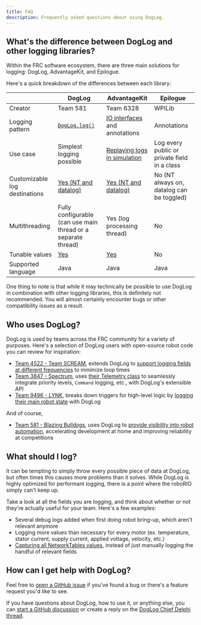 ```yaml
---
title: FAQ
description: Frequently asked questions about using DogLog.
---
```


## What's the difference between DogLog and other logging libraries?

Within the FRC software ecosystem, there are three main solutions for logging: DogLog, AdvantageKit, and Epilogue.

Here's a quick breakdown of the differences between each library:

|                               | DogLog                                                                   | AdvantageKit                                                                                                             | Epilogue                                     |
| ----------------------------- | ------------------------------------------------------------------------ | ------------------------------------------------------------------------------------------------------------------------ | -------------------------------------------- |
| Creator                       | Team 581                                                                 | Team 6328                                                                                                                | WPILib                                       |
| Logging pattern               | [`DogLog.log()`](/getting-started/usage#logging)                         | [IO interfaces](https://docs.advantagekit.org/data-flow/recording-inputs/io-interfaces) and annotations                  | Annotations                                  |
| Use case                      | Simplest logging possible                                                | [Replaying logs in simulation](https://docs.advantagekit.org/getting-started/what-is-advantagekit/)                      | Log every public or private field in a class |
| Customizable log destinations | [Yes (NT and datalog)](/reference/configuring/#networktables-publishing) | [Yes (NT and datalog)](https://docs.advantagekit.org/getting-started/installation/existing-projects#robot-configuration) | No (NT always on, datalog can be toggled)    |
| Multithreading                | Fully configurable (can use main thread or a separate thread)            | Yes (log processing thread)                                                                                              | No                                           |
| Tunable values                | [Yes](/guides/tunable-values)                                            | [Yes](https://docs.advantagekit.org/data-flow/recording-inputs/dashboard-inputs/)                                        | No                                           |
| Supported language            | Java                                                                     | Java                                                                                                                     | Java                                         |

One thing to note is that while it may technically be possible to use DogLog in combination with other logging libraries, this is definitely not recommended.
You will almost certainly encounter bugs or other compatibility issues as a result.

## Who uses DogLog?

DogLog is used by teams across the FRC community for a variety of purposes.
Here's a selection of DogLog users with open-source robot code you can review for inspiration:

- [Team 4522 - Team SCREAM](https://www.thebluealliance.com/team/4522), extends DogLog to [support logging fields at different frequencies](https://github.com/TeamSCREAMRobotics/4522_2025Competition/blob/5e15fb5ddbe254524759e0cf7a9c4714a160b48d/src/main/java/frc2025/logging/Logger.java) to minimize loop times
- [Team 3847 - Spectrum](https://www.thebluealliance.com/team/3847), uses [their Telemetry class](https://github.com/Spectrum3847/2025-Spectrum/blob/15fe02ad68d86d82df43b5a81ded2fdb2bf3036b/src/main/java/frc/spectrumLib/Telemetry.java) to seamlessly integrate priority levels, `Command` logging, etc., with DogLog's extensible API
- [Team 9496 - LYNK](https://www.thebluealliance.com/team/9496), breaks down triggers for high-level logic by [logging their main robot state](https://github.com/LynkRobotics/RobotCode2025/blob/747012aab2138378f4c0545704f1fb9f258a5350/src/main/java/frc/robot/subsystems/RobotState.java#L296-L301) with DogLog

And of course,

- [Team 581 - Blazing Bulldogs](https://www.thebluealliance.com/team/581), uses DogLog to [provide visibility into robot automation](https://github.com/team581/2024-offseason-bot/blob/4ba4c17f4e07bb44fb5cb433b1519f07246e390a/src/main/java/frc/robot/robot_manager/RobotManager.java#L415-L426), accelerating development at home and improving reliability at competitions

## What should I log?

It can be tempting to simply throw every possible piece of data at DogLog, but often times this causes more problems than it solves. While DogLog is highly optimized for performant logging, there is a point where the roboRIO simply can't keep up.

Take a look at all the fields you are logging, and think about whether or not they're actually useful for your team. Here's a few examples:

- Several debug logs added when first doing robot bring-up, which aren't relevant anymore
- Logging more values than necessary for every motor (ex. temperature, stator current, supply current, applied voltage, velocity, etc.)
- [Capturing all NetworkTables values](/reference/configuring#capture-networktables), instead of just manually logging the handful of relevant fields

## How can I get help with DogLog?

Feel free to [open a GitHub issue](https://github.com/jonahsnider/doglog/issues/new) if you've found a bug or there's a feature request you'd like to see.

If you have questions about DogLog, how to use it, or anything else, you can [start a GitHub discussion](https://github.com/jonahsnider/doglog/discussions/new?category=q-a) or create a reply on the [DogLog Chief Delphi thread](https://www.chiefdelphi.com/t/announcing-doglog-simpler-logging-for-frc/469056?u=jonahsnider).
